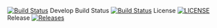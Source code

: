 
[![Build Status](https://travis-ci.org/NawKhinMyatNoePaing/sem.svg?branch=master)](https://travis-ci.org/NawKhinMyatNoePaing/sem)
Develop Build Status [![Build Status](https://travis-ci.org/NawKhinMyatNoePaing/sem.svg?branch=develop)](https://travis-ci.org/NawKhinMyatNoePaing/sem)
License [![LICENSE](https://img.shields.io/github/license/NawKhinMyatNoePaing/sem.svg?style=flat-square)](https://github.com/NawKhinMyatNoePaing/sem/blob/master/LICENSE)
Release [![Releases](https://img.shields.io/github/release/NawKhinMyatNoePaing/sem/all.svg?style=flat-square)](https://github.com/NawKhinMyatNoePaing/sem/releases)